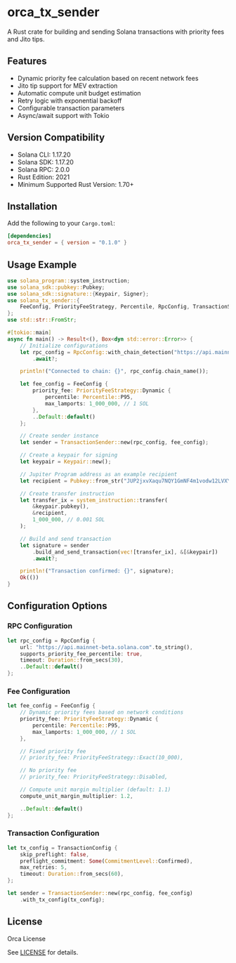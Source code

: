 # orca_tx_sender

A Rust crate for building and sending Solana transactions with priority fees and Jito tips.

## Features

- Dynamic priority fee calculation based on recent network fees
- Jito tip support for MEV extraction
- Automatic compute unit budget estimation
- Retry logic with exponential backoff
- Configurable transaction parameters
- Async/await support with Tokio

## Version Compatibility

- Solana CLI: 1.17.20
- Solana SDK: 1.17.20
- Solana RPC: 2.0.0
- Rust Edition: 2021
- Minimum Supported Rust Version: 1.70+

## Installation

Add the following to your `Cargo.toml`:

```toml
[dependencies]
orca_tx_sender = { version = "0.1.0" }
```

## Usage Example

```rust
use solana_program::system_instruction;
use solana_sdk::pubkey::Pubkey;
use solana_sdk::signature::{Keypair, Signer};
use solana_tx_sender::{
    FeeConfig, PriorityFeeStrategy, Percentile, RpcConfig, TransactionSender,
};
use std::str::FromStr;

#[tokio::main]
async fn main() -> Result<(), Box<dyn std::error::Error>> {
    // Initialize configurations
    let rpc_config = RpcConfig::with_chain_detection("https://api.mainnet-beta.solana.com")
        .await?;

    println!("Connected to chain: {}", rpc_config.chain_name());

    let fee_config = FeeConfig {
        priority_fee: PriorityFeeStrategy::Dynamic {
            percentile: Percentile::P95,
            max_lamports: 1_000_000, // 1 SOL
        },
        ..Default::default()
    };

    // Create sender instance
    let sender = TransactionSender::new(rpc_config, fee_config);

    // Create a keypair for signing
    let keypair = Keypair::new();

    // Jupiter Program address as an example recipient
    let recipient = Pubkey::from_str("JUP2jxvXaqu7NQY1GmNF4m1vodw12LVXYxbFL2uJvfo").unwrap();

    // Create transfer instruction
    let transfer_ix = system_instruction::transfer(
        &keypair.pubkey(),
        &recipient,
        1_000_000, // 0.001 SOL
    );

    // Build and send transaction
    let signature = sender
        .build_and_send_transaction(vec![transfer_ix], &[&keypair])
        .await?;

    println!("Transaction confirmed: {}", signature);
    Ok(())
}
```

## Configuration Options

### RPC Configuration

```rust
let rpc_config = RpcConfig {
    url: "https://api.mainnet-beta.solana.com".to_string(),
    supports_priority_fee_percentile: true,
    timeout: Duration::from_secs(30),
    ..Default::default()
};
```

### Fee Configuration

```rust
let fee_config = FeeConfig {
    // Dynamic priority fees based on network conditions
    priority_fee: PriorityFeeStrategy::Dynamic {
        percentile: Percentile::P95,
        max_lamports: 1_000_000, // 1 SOL
    },

    // Fixed priority fee
    // priority_fee: PriorityFeeStrategy::Exact(10_000),

    // No priority fee
    // priority_fee: PriorityFeeStrategy::Disabled,

    // Compute unit margin multiplier (default: 1.1)
    compute_unit_margin_multiplier: 1.2,

    ..Default::default()
};
```

### Transaction Configuration

```rust
let tx_config = TransactionConfig {
    skip_preflight: false,
    preflight_commitment: Some(CommitmentLevel::Confirmed),
    max_retries: 5,
    timeout: Duration::from_secs(60),
};

let sender = TransactionSender::new(rpc_config, fee_config)
    .with_tx_config(tx_config);
```

## License

Orca License

See [LICENSE](../../LICENSE) for details.
